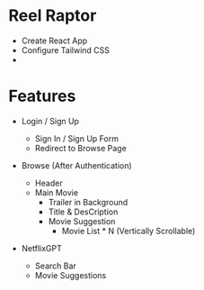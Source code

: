 # Reel Raptor

- Create React App
- Configure Tailwind CSS
- 


# Features

- Login / Sign Up
    - Sign In / Sign Up Form
    - Redirect to Browse Page

- Browse (After Authentication)
    - Header
    - Main Movie
        - Trailer  in Background
        - Title & DesCription
        - Movie Suggestion
            - Movie List * N (Vertically  Scrollable)

- NetflixGPT
    - Search Bar
    - Movie Suggestions